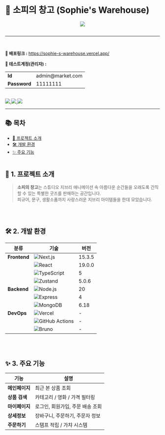# 🌿 소피의 창고 (Sophie's Warehouse)

<div align="center">
<img src="https://github.com/user-attachments/assets/5b4e8e72-3b97-407e-bda7-5aa1a0a8a07c">
</div>
<br />
<hr>
<br />

**🔗 배포링크 :** https://sophie-s-warehouse.vercel.app/

 **📌 테스트계정(관리자) :** 

<table>
  <tr>
    <td align="left"><b>Id</b></td>
    <td align="left">admin@market.com</td>
  </tr>
  <tr>
    <td align="left"><b>Password</b></td>
    <td align="left">11111111</td>
  </tr>
</table>
<br>

 <a href="https://sophie-s-warehouse.vercel.app/">
    <img src="https://img.shields.io/badge/🔗 배포링크-000000?style=for-the-badge&logo=vercel&logoColor=white">
  </a>
  <a href="https://www.notion.so/7-Chillin-Code-22973873401a80868f80f49a9c2f8227">
    <img src="https://img.shields.io/badge/📋 노션 문서-00BFA6?style=for-the-badge&logo=notion&logoColor=white">
  </a>
  <a href="https://www.figma.com/design/fIYvLGzla9y22dYAE8SKsv/Chill-Code?node-id=56-115">
    <img src="https://img.shields.io/badge/🎨 피그마 디자인-FF7262?style=for-the-badge&logo=figma&logoColor=white">
  </a>

<hr>

## 📚 목차
- [🌿 프로젝트 소개](#-1-프로젝트-소개)
- [🛠 개발 환경](#-2-개발-환경)
- [✨ 주요 기능](#-3-주요-기능)
<br><br>

## 🌿 1. 프로젝트 소개

> **소피의 창고**는 스튜디오 지브리 애니메이션 속 아름다운 순간들을 오래도록 간직할 수 있는 특별한 굿즈를 판매하는 공간입니다.  
> 피규어, 문구, 생활소품까지 사랑스러운 지브리 아이템들을 한데 모았습니다.

<br><br>

## 🛠 2. 개발 환경 

<div>

| 분류 | 기술 | 버전 |
|------|------|------|
| **Frontend** | ![Next.js](https://img.shields.io/badge/Next.js-000000?logo=next.js) | 15.3.5 |
|  | ![React](https://img.shields.io/badge/React-61DAFB?logo=react) | 19.0.0 |
|  | ![TypeScript](https://img.shields.io/badge/TypeScript-3178C6?logo=typescript) | 5 |
|  | ![Zustand](https://img.shields.io/badge/Zustand-764ABC?logo=redux) | 5.0.6 |
| **Backend** | ![Node.js](https://img.shields.io/badge/Node.js-339933?logo=node.js) | 20 |
|  | ![Express](https://img.shields.io/badge/Express-000000?logo=express) | 4 |
|  | ![MongoDB](https://img.shields.io/badge/MongoDB-47A248?logo=mongodb) | 6.18 |
| **DevOps** | ![Vercel](https://img.shields.io/badge/Vercel-000000?logo=vercel) | - |
|  | ![GitHub Actions](https://img.shields.io/badge/GitHub_Actions-2088FF?logo=github-actions) | - |
|  | ![Bruno](https://img.shields.io/badge/Bruno-FF5722?logo=postman) | - |

</div>
<br><br>
      
## ✨ 3. 주요 기능

| 기능 | 설명 |
|------|------|
| **메인페이지** | 최근 본 상품 조회 |
| **상품 검색** | 카테고리 / 영화 / 가격 필터링 |
| **마이페이지** | 로그인, 회원가입, 주문 배송 조회 |
| **상세정보** | 장바구니, 주문하기, 주문자 정보 |
| **주문하기** | 스탬프 적립 / 가챠 시스템 |
